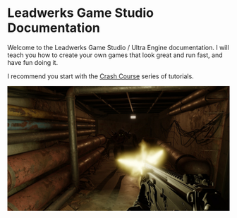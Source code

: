 # Leadwerks Game Studio Documentation

Welcome to the Leadwerks Game Studio / Ultra Engine documentation. I will teach you how to create your own games that look great and run fast, and have fun doing it.

I recommend you start with the [Crash Course](https://www.leadwerks.com/learn/crashcourse) series of tutorials.

![](https://raw.githubusercontent.com/Leadwerks/Documentation/refs/heads/master/Images/fps.jpg)
